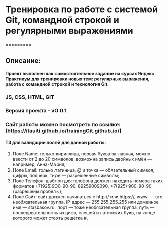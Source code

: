 # Тренировка по работе с системой Git, командной строкой и регулярными выражениями
=========
 
## Описание:
#### Проект выполнен как самостоятельное задание на курсах Яндекс Практикум для тренировки новых тем: регулярные выражения, работа с командной строкой и технология Git.
 
 
### JS, CSS, HTML, GIT
### Версия проекта - v0.0.1
### Сайт работы можно посмотреть по ссылке: [https://itauiti.github.io/trainingGit.github.io/]
#### ТЗ для валидации полей для данной работы:
1. Поле Name: только кириллица, первая буква заглавная, можно ввести от 2 до 20 символов, возможна запись двойных имён — например, Анна-Мария;
2. Поле Email: только латиница, @ и точка — обязательный символ, цифры, подчерк, тире — разрешённые символы;
3. Поле Телефон: шаблон для телефона должен находить номера таких форматов +7(925)900-90-90, 89259009090, +7(925) 900-90-90 (разрешены пробелы);
4. Поле Сайт: сайт должен начинаться с http:// или https://, www. — это необязательная группа, IP-адрес — 255.255.255.255 или доменное имя — stasbasov.ru, порт — тоже необязательная группа, путь — последовательность из цифр, слешей и латинских букв, на конце которого может стоять решётка #.
